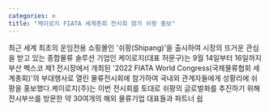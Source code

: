 ```yaml
---
categories: e
title: "케이로지 FIATA 세계총회 전시회 참가 쉬팡 홍보"
---
```

최근 세계 최초의 운임전용 쇼핑몰인 &#39;쉬팡(Shipang)&#39;을 출시하여 시장의 뜨거운 관심을 받고 있는 종합물류 솔루션 기업인 케이로지(대표 허문구)는 9월 14일부터 16일까지 부산 벡스코 제1 전시장에서 개최된 &#39;2022 FIATA World Congress(국제물류협회 세계총회)&#39;의 부대행사로 열린 물류전시회에 참가하여 국내외 관계자들에게 성황리에 쉬팡을 홍보했다.케이로지(주)는 이번 전시회를 토대로 쉬팡의 글로벌화를 추진하기 위해 전시부쓰를 방문한 약 30여개의 해외 물류기업 대표들과 파트너 쉽